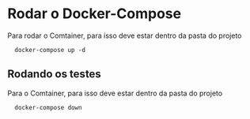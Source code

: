 
# Rodar o Docker-Compose

Para rodar o Comtainer, para isso deve estar dentro da pasta do projeto

```docker
  docker-compose up -d
```
    
## Rodando os testes

Para o Comtainer, para isso deve estar dentro da pasta do projeto

```docker
  docker-compose down
```

